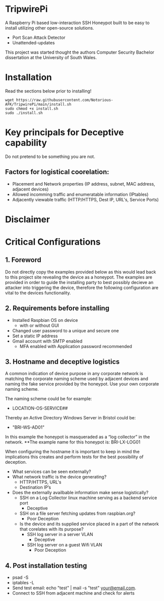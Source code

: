 # TripwirePi
A Raspberry Pi based low-interaction SSH Honeypot built to be easy to install utilizing other open-source solutions.
 * Port Scan Attack Detector
 * Unattended-updates

This project was started thought the authors Computer Security Bachelor dissertation at the University of South Wales.

# Installation
Read the sections below prior to installing!
```
wget https://raw.githubusercontent.com/Notorious-AFK/TripwirePi/main/install.sh
sudo chmod +x install.sh
sudo ./install.sh
```

# Key principals for Deceptive capability
Do not pretend to be something you are not.
## Factors for logistical coorelation:
 * Placement and Network properties (IP address, subnet, MAC address, adjacent devices)
 * Allowed incomming traffic and enumeratable information (IPtables)
 * Adjacently viewable traffic (HTTP/HTTPS, Dest IP, URL's, Service Ports)

# Disclaimer

# Critical Configurations
## 1. Foreword
Do not directly copy the examples provided below as this would lead back to this project site revealing the device as a honeypot.
The examples are provided in order to guide the installing party to best possibly decieve an attacker into triggering the device, therefore the following configuration are vital to the devices functionality.

## 2. Requirements before installing
 * Installed Raspbian OS on device
   * with or without GUI
 * Changed user password to a unique and secure one
 * Set a static IP address
 * Gmail account with SMTP enabled
   * MFA enabled with Application password recommended

## 3. Hostname and deceptive logistics
A common indication of device purpose in any corporate network is matching the corporate naming scheme used by adjacent devices and naming the fake service provided by the honeypot. Use your own corporate naming scheme.

The naming scheme could be for example: 
 * LOCATION-OS-SERVICE##

Thereby an Active Directory Windows Server in Bristol could be: 
 * "BRI-WS-AD01"

In this example the honeypot is masqueraded as a “log collector” in the network.
**The example name for this honeypot is: BRI-LX-LOG01

When configuring the hostname it is important to keep in mind the implications this creates and perform tests for the best possibility of deception.
 * What services can be seen externally?
 * What network traffic is the device generating?
   * HTTP/HTTPS, URL's
   * Destination IP’s
 * Does the externally availbable information make sense logistically?
   * SSH on a Log Collector linux machine serving as a backend service port
     * Deceptive
   * SSH on a file server fetching updates from raspbian.org?
     * Poor Deception
   * Is the device and its supplied service placed in a part of the network that corelates with its purpose?
     * SSH log server in a server VLAN
       * Deceptive
     * SSH log server on a guest Wifi VLAN
       * Poor Deception

## 4. Post installation testing
 * psad -S
 * iptables -L
 * Send test email: echo "test" | mail -s "test" your@email.com.
 * Connect to SSH from adjacent machine and check for alerts
